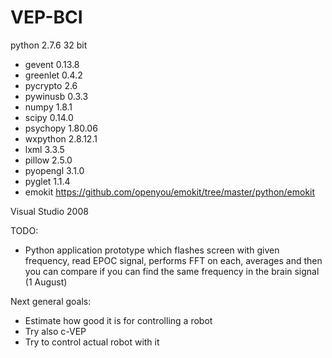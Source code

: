 VEP-BCI
=======
python 2.7.6 32 bit

* gevent 0.13.8
* greenlet 0.4.2
* pycrypto 2.6
* pywinusb 0.3.3
* numpy 1.8.1
* scipy 0.14.0
* psychopy 1.80.06
* wxpython  2.8.12.1
* lxml 3.3.5
* pillow 2.5.0
* pyopengl 3.1.0
* pyglet 1.1.4
* emokit https://github.com/openyou/emokit/tree/master/python/emokit

Visual Studio 2008


TODO:

- Python application prototype which flashes screen with given frequency, read EPOC signal, performs FFT on each, averages and then you can compare if you can find the same frequency in the brain signal (1 August)

Next general goals:

- Estimate how good it is for controlling a robot
- Try also c-VEP
- Try to control actual robot with it
